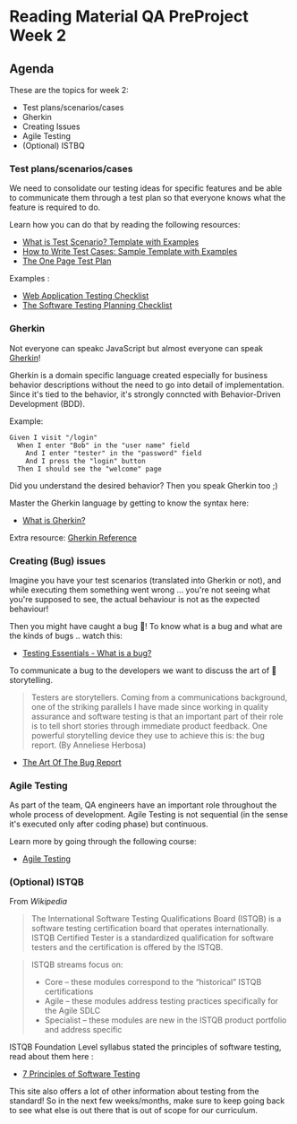 # Reading Material QA PreProject Week 2

## Agenda

These are the topics for week 2:

- Test plans/scenarios/cases
- Gherkin
- Creating Issues
- Agile Testing
- (Optional) ISTBQ

### Test plans/scenarios/cases

We need to consolidate our testing ideas for specific features and be able to communicate them through a test plan so that everyone knows what the feature is required to do.

Learn how you can do that by reading the following resources:

- [What is Test Scenario? Template with Examples](https://www.guru99.com/test-scenario.html)
- [How to Write Test Cases: Sample Template with Examples](https://www.guru99.com/test-case.html)
- [The One Page Test Plan](https://www.ministryoftesting.com/dojo/series/the-testing-planet-2016/lessons/the-one-page-test-plan)

Examples :

- [Web Application Testing Checklist](https://www.guru99.com/complete-web-application-testing-checklist.html)
- [The Software Testing Planning Checklist](https://www.ministryoftesting.com/dojo/series/the-testing-planet-2019/lessons/the-software-testing-planning-checklist)

### Gherkin

Not everyone can speakc JavaScript but almost everyone can speak [Gherkin](https://cucumber.io/docs/gherkin/reference/)!

Gherkin is a domain specific language created especially for business behavior descriptions without the need to go into detail of implementation. Since it's tied to the behavior, it's strongly conncted with Behavior-Driven Development (BDD).

Example:

```
Given I visit "/login"
  When I enter "Bob" in the "user name" field
    And I enter "tester" in the "password" field
    And I press the "login" button
  Then I should see the "welcome" page
```

Did you understand the desired behavior? Then you speak Gherkin too ;)

Master the Gherkin language by getting to know the syntax here:

- [What is Gherkin?](https://www.guru99.com/gherkin-test-cucumber.html)

Extra resource: [Gherkin Reference](https://cucumber.io/docs/gherkin/reference/)

### Creating (Bug) issues

Imagine you have your test scenarios (translated into Gherkin or not), and while executing them something went wrong ... you're not seeing what you're supposed to see, the actual behaviour is not as the expected behaviour!

Then you might have caught a bug 🐞! To know what is a bug and what are the kinds of bugs .. watch this:

- [Testing Essentials - What is a bug?](https://www.youtube.com/watch?v=jvBoKXDCvLE)

To communicate a bug to the developers we want to discuss the art of 🐞storytelling.

> Testers are storytellers. Coming from a communications background, one of the striking parallels I have made since working in quality assurance and software testing is that an important part of their role is to tell short stories through immediate product feedback. One powerful storytelling device they use to achieve this is: the bug report. (By Anneliese Herbosa)

- [The Art Of The Bug Report](https://www.ministryoftesting.com/dojo/series/the-testing-planet-2019/lessons/the-art-of-the-bug-report)

### Agile Testing

As part of the team, QA engineers have an important role throughout the whole process of development. Agile Testing is not sequential (in the sense it's executed only after coding phase) but continuous.

Learn more by going through the following course:

- [Agile Testing](https://www.linkedin.com/learning/agile-testing-2/uplevel-with-agile-testing)

### (Optional) ISTQB

From _Wikipedia_

> The International Software Testing Qualifications Board (ISTQB) is a software testing certification board that operates internationally. ISTQB Certified Tester is a standardized qualification for software testers and the certification is offered by the ISTQB.

> ISTQB streams focus on:
>
> - Core – these modules correspond to the “historical” ISTQB certifications
> - Agile – these modules address testing practices specifically for the Agile SDLC
> - Specialist – these modules are new in the ISTQB product portfolio and address specific

ISTQB Foundation Level syllabus stated the principles of software testing, read about them here :

- [7 Principles of Software Testing](https://www.toolsqa.com/software-testing/principles-of-software-testing/)

This site also offers a lot of other information about testing from the standard! So in the next few weeks/months, make sure to keep going back to see what else is out there that is out of scope for our curriculum.
